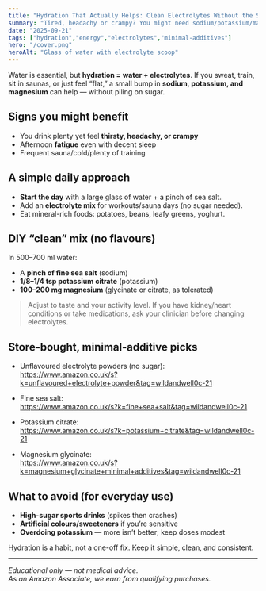 ```yaml
---
title: "Hydration That Actually Helps: Clean Electrolytes Without the Sugar"
summary: "Tired, headachy or crampy? You might need sodium/potassium/magnesium — not another sugary drink."
date: "2025-09-21"
tags: ["hydration","energy","electrolytes","minimal-additives"]
hero: "/cover.png"
heroAlt: "Glass of water with electrolyte scoop"
---
```


Water is essential, but **hydration = water + electrolytes**. If you sweat, train, sit in saunas, or just feel “flat,” a small bump in **sodium, potassium, and magnesium** can help — without piling on sugar.

## Signs you might benefit
- You drink plenty yet feel **thirsty, headachy, or crampy**  
- Afternoon **fatigue** even with decent sleep  
- Frequent sauna/cold/plenty of training

## A simple daily approach
- **Start the day** with a large glass of water + a pinch of sea salt.  
- Add an **electrolyte mix** for workouts/sauna days (no sugar needed).  
- Eat mineral-rich foods: potatoes, beans, leafy greens, yoghurt.

## DIY “clean” mix (no flavours)
In 500–700 ml water:
- A **pinch of fine sea salt** (sodium)  
- **1/8–1/4 tsp potassium citrate** (potassium)  
- **100–200 mg magnesium** (glycinate or citrate, as tolerated)

> Adjust to taste and your activity level. If you have kidney/heart conditions or take medications, ask your clinician before changing electrolytes.

## Store-bought, minimal-additive picks
- Unflavoured electrolyte powders (no sugar):  
  https://www.amazon.co.uk/s?k=unflavoured+electrolyte+powder&tag=wildandwell0c-21

- Fine sea salt:  
  https://www.amazon.co.uk/s?k=fine+sea+salt&tag=wildandwell0c-21

- Potassium citrate:  
  https://www.amazon.co.uk/s?k=potassium+citrate&tag=wildandwell0c-21

- Magnesium glycinate:  
  https://www.amazon.co.uk/s?k=magnesium+glycinate+minimal+additives&tag=wildandwell0c-21

## What to avoid (for everyday use)
- **High-sugar sports drinks** (spikes then crashes)  
- **Artificial colours/sweeteners** if you’re sensitive  
- **Overdoing potassium** — more isn’t better; keep doses modest

Hydration is a habit, not a one-off fix. Keep it simple, clean, and consistent.

---

*Educational only — not medical advice.*  
*As an Amazon Associate, we earn from qualifying purchases.*

